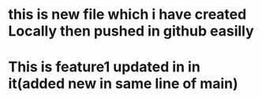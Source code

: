# this is new file which i have created Locally then pushed in github easilly

# This is feature1 updated in in it(added new in same line of main)